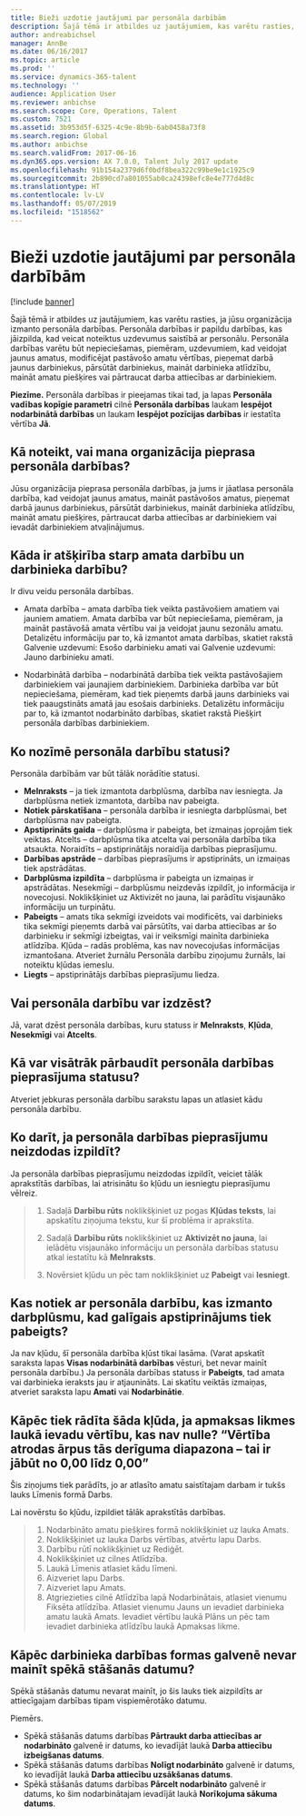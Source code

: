 ```yaml
---
title: Bieži uzdotie jautājumi par personāla darbībām
description: Šajā tēmā ir atbildes uz jautājumiem, kas varētu rasties, ja jūsu organizācija izmanto personāla darbības. Personāla darbības ir papildu darbības, kas jāizpilda, kad veicat noteiktus uzdevumus saistībā ar personālu.
author: andreabichsel
manager: AnnBe
ms.date: 06/16/2017
ms.topic: article
ms.prod: ''
ms.service: dynamics-365-talent
ms.technology: ''
audience: Application User
ms.reviewer: anbichse
ms.search.scope: Core, Operations, Talent
ms.custom: 7521
ms.assetid: 3b953d5f-6325-4c9e-8b9b-6ab0458a73f8
ms.search.region: Global
ms.author: anbichse
ms.search.validFrom: 2017-06-16
ms.dyn365.ops.version: AX 7.0.0, Talent July 2017 update
ms.openlocfilehash: 91b154a2379d6f0bdf8bea322c99be9e1c1925c9
ms.sourcegitcommit: 2b890cd7a801055ab0ca24398efc8e4e777d4d8c
ms.translationtype: HT
ms.contentlocale: lv-LV
ms.lasthandoff: 05/07/2019
ms.locfileid: "1518562"
---
```

# <a name="personnel-actions-faq"></a>Bieži uzdotie jautājumi par personāla darbībām

[!include [banner](includes/banner.md)]

Šajā tēmā ir atbildes uz jautājumiem, kas varētu rasties, ja jūsu organizācija izmanto personāla darbības. Personāla darbības ir papildu darbības, kas jāizpilda, kad veicat noteiktus uzdevumus saistībā ar personālu. Personāla darbības varētu būt nepieciešamas, piemēram, uzdevumiem, kad veidojat jaunus amatus, modificējat pastāvošo amatu vērtības, pieņemat darbā jaunus darbiniekus, pārsūtāt darbiniekus, maināt darbinieka atlīdzību, maināt amatu piešķires vai pārtraucat darba attiecības ar darbiniekiem.

**Piezīme.** Personāla darbības ir pieejamas tikai tad, ja lapas **Personāla vadības kopīgie parametri** cilnē **Personāla darbības** laukam **Iespējot nodarbinātā darbības** un laukam **Iespējot pozīcijas darbības** ir iestatīta vērtība **Jā**. 

## <a name="how-can-i-tell-if-my-organization-requires-personnel-actions"></a>Kā noteikt, vai mana organizācija pieprasa personāla darbības?
Jūsu organizācija pieprasa personāla darbības, ja jums ir jāatlasa personāla darbība, kad veidojat jaunus amatus, maināt pastāvošos amatus, pieņemat darbā jaunus darbiniekus, pārsūtāt darbiniekus, maināt darbinieka atlīdzību, maināt amatu piešķires, pārtraucat darba attiecības ar darbiniekiem vai ievadāt darbiniekiem atvaļinājumus. 

## <a name="what-is-the-difference-between-a-position-action-and-a-worker-action"></a>Kāda ir atšķirība starp amata darbību un darbinieka darbību?
Ir divu veidu personāla darbības.

- Amata darbība – amata darbība tiek veikta pastāvošiem amatiem vai jauniem amatiem. Amata darbība var būt nepieciešama, piemēram, ja maināt pastāvošā amata vērtību vai ja veidojat jaunu sezonālu amatu. Detalizētu informāciju par to, kā izmantot amata darbības, skatiet rakstā Galvenie uzdevumi: Esošo darbinieku amati vai Galvenie uzdevumi: Jauno darbinieku amati.

- Nodarbinātā darbība – nodarbinātā darbība tiek veikta pastāvošajiem darbiniekiem vai jaunajiem darbiniekiem. Darbinieka darbība var būt nepieciešama, piemēram, kad tiek pieņemts darbā jauns darbinieks vai tiek paaugstināts amatā jau esošais darbinieks. Detalizētu informāciju par to, kā izmantot nodarbināto darbības, skatiet rakstā Piešķirt personāla darbības darbiniekiem.

## <a name="what-do-the-statuses-of-the-personnel-actions-mean"></a>Ko nozīmē personāla darbību statusi?
Personāla darbībām var būt tālāk norādītie statusi.

- **Melnraksts** – ja tiek izmantota darbplūsma, darbība nav iesniegta. Ja darbplūsma netiek izmantota, darbība nav pabeigta.
- **Notiek pārskatīšana** – personāla darbība ir iesniegta darbplūsmai, bet darbplūsma nav pabeigta.
- **Apstiprināts gaida** – darbplūsma ir pabeigta, bet izmaiņas joprojām tiek veiktas. Atcelts – darbplūsma tika atcelta vai personāla darbība tika atsaukta. Noraidīts – apstiprinātājs noraidīja darbības pieprasījumu.
- **Darbības apstrāde** – darbības pieprasījums ir apstiprināts, un izmaiņas tiek apstrādātas.
- **Darbplūsma izpildīta** – darbplūsma ir pabeigta un izmaiņas ir apstrādātas. Nesekmīgi – darbplūsmu neizdevās izpildīt, jo informācija ir novecojusi. Noklikšķiniet uz Aktivizēt no jauna, lai parādītu visjaunāko informāciju un turpinātu.
- **Pabeigts** – amats tika sekmīgi izveidots vai modificēts, vai darbinieks tika sekmīgi pieņemts darbā vai pārsūtīts, vai darba attiecības ar šo darbinieku ir sekmīgi izbeigtas, vai ir veiksmīgi mainīta darbinieka atlīdzība. Kļūda – radās problēma, kas nav novecojušas informācijas izmantošana. Atveriet žurnālu Personāla darbību ziņojumu žurnāls, lai noteiktu kļūdas iemeslu.
- **Liegts** – apstiprinātājs darbības pieprasījumu liedza.

## <a name="can-i-delete-a-personnel-action"></a>Vai personāla darbību var izdzēst?
Jā, varat dzēst personāla darbības, kuru statuss ir **Melnraksts**, **Kļūda**, **Nesekmīgi** vai **Atcelts**.

## <a name="what-is-the-fastest-way-to-check-the-status-of-a-personnel-action-request"></a>Kā var visātrāk pārbaudīt personāla darbības pieprasījuma statusu?
Atveriet jebkuras personāla darbību sarakstu lapas un atlasiet kādu personāla darbību.

## <a name="what-should-i-do-if-a-personnel-action-request-fails"></a>Ko darīt, ja personāla darbības pieprasījumu neizdodas izpildīt?
Ja personāla darbības pieprasījumu neizdodas izpildīt, veiciet tālāk aprakstītās darbības, lai atrisinātu šo kļūdu un iesniegtu pieprasījumu vēlreiz.

> 1. Sadaļā **Darbību rūts** noklikšķiniet uz pogas **Kļūdas teksts**, lai apskatītu ziņojuma tekstu, kur šī problēma ir aprakstīta.
> 
> 2. Sadaļā **Darbību rūts** noklikšķiniet uz **Aktivizēt no jauna**, lai ielādētu visjaunāko informāciju un personāla darbības statusu atkal iestatītu kā **Melnraksts**.
> 
> 3. Novērsiet kļūdu un pēc tam noklikšķiniet uz **Pabeigt** vai **Iesniegt**.

## <a name="what-happens-to-a-personnel-action-that-uses-workflow-when-the-final-approval-is-completed"></a>Kas notiek ar personāla darbību, kas izmanto darbplūsmu, kad galīgais apstiprinājums tiek pabeigts?
Ja nav kļūdu, šī personāla darbība kļūst tikai lasāma. (Varat apskatīt saraksta lapas **Visas nodarbinātā darbības** vēsturi, bet nevar mainīt personāla darbību.) Ja personāla darbības statuss ir **Pabeigts**, tad amata vai darbinieka ieraksts jau ir atjaunināts. Lai skatītu veiktās izmaiņas, atveriet saraksta lapu **Amati** vai **Nodarbinātie**.

## <a name="why-do-i-receive-the-following-error-when-i-enter-a-non-zero-value-in-the-pay-rate-field-the-value-is-out-of-its-valid-range--it-much-be-between-000-and-000"></a>Kāpēc tiek rādīta šāda kļūda, ja apmaksas likmes laukā ievadu vērtību, kas nav nulle? “Vērtība atrodas ārpus tās derīguma diapazona – tai ir jābūt no 0,00 līdz 0,00”
Šis ziņojums tiek parādīts, jo ar atlasīto amatu saistītajam darbam ir tukšs lauks Līmenis formā Darbs.

Lai novērstu šo kļūdu, izpildiet tālāk aprakstītās darbības.

> 1. Nodarbināto amatu piešķires formā noklikšķiniet uz lauka Amats.  
> 2. Noklikšķiniet uz lauka Darbs vērtības, atvērtu lapu Darbs.
> 3. Darbību rūtī noklikšķiniet uz Rediģēt.
> 4. Noklikšķiniet uz cilnes Atlīdzība.
> 5. Laukā Līmenis atlasiet kādu līmeni.
> 6. Aizveriet lapu Darbs.
> 7. Aizveriet lapu Amats.
> 8. Atgriezieties cilnē Atlīdzība lapā Nodarbinātais, atlasiet vienumu Fiksēta atlīdzība.  Atlasiet vienumu Jauns un ievadiet darbinieka amatu laukā Amats.  Ievadiet vērtību laukā Plāns un pēc tam ievadiet darbinieka atlīdzību laukā Apmaksas likme.

## <a name="why-cant-i-change-the-effective-date-in-the-header-of-the-worker-action-form"></a>Kāpēc darbinieka darbības formas galvenē nevar mainīt spēkā stāšanās datumu?
Spēkā stāšanās datumu nevarat mainīt, jo šis lauks tiek aizpildīts ar attiecīgajam darbības tipam vispiemērotāko datumu.

Piemērs.

- Spēkā stāšanās datums darbības **Pārtraukt darba attiecības ar nodarbināto** galvenē ir datums, ko ievadījāt laukā **Darba attiecību izbeigšanas datums**.
- Spēkā stāšanās datums darbības **Nolīgt nodarbināto** galvenē ir datums, ko ievadījāt laukā **Darba attiecību uzsākšanas datums**.
- Spēkā stāšanās datums darbības **Pārcelt nodarbināto** galvenē ir datums, ko šim nodarbinātajam ievadījāt laukā **Norīkojuma sākuma datums**.

